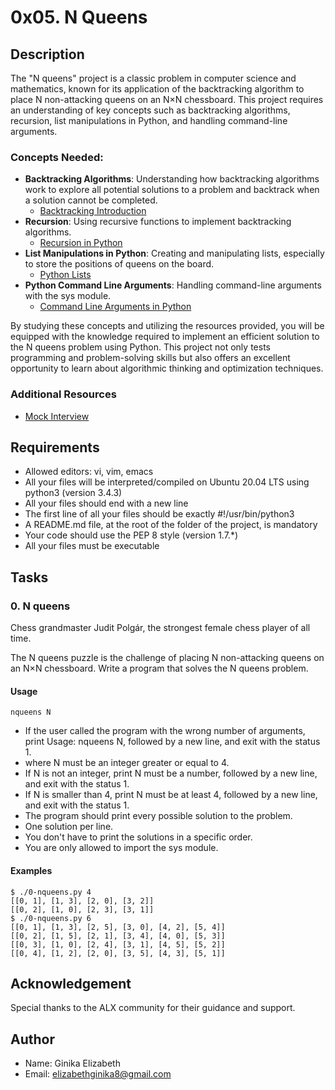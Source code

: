 # 0x05. N Queens

## Description
The "N queens" project is a classic problem in computer science and mathematics, known for its application of the backtracking algorithm to place N non-attacking queens on an N×N chessboard. This project requires an understanding of key concepts such as backtracking algorithms, recursion, list manipulations in Python, and handling command-line arguments.

### Concepts Needed:
- **Backtracking Algorithms**: Understanding how backtracking algorithms work to explore all potential solutions to a problem and backtrack when a solution cannot be completed.
  - [Backtracking Introduction](#)
- **Recursion**: Using recursive functions to implement backtracking algorithms.
  - [Recursion in Python](#)
- **List Manipulations in Python**: Creating and manipulating lists, especially to store the positions of queens on the board.
  - [Python Lists](#)
- **Python Command Line Arguments**: Handling command-line arguments with the sys module.
  - [Command Line Arguments in Python](#)

By studying these concepts and utilizing the resources provided, you will be equipped with the knowledge required to implement an efficient solution to the N queens problem using Python. This project not only tests programming and problem-solving skills but also offers an excellent opportunity to learn about algorithmic thinking and optimization techniques.

### Additional Resources
- [Mock Interview](#)

## Requirements
- Allowed editors: vi, vim, emacs
- All your files will be interpreted/compiled on Ubuntu 20.04 LTS using python3 (version 3.4.3)
- All your files should end with a new line
- The first line of all your files should be exactly #!/usr/bin/python3
- A README.md file, at the root of the folder of the project, is mandatory
- Your code should use the PEP 8 style (version 1.7.*)
- All your files must be executable

## Tasks
### 0. N queens
Chess grandmaster Judit Polgár, the strongest female chess player of all time.

The N queens puzzle is the challenge of placing N non-attacking queens on an N×N chessboard. Write a program that solves the N queens problem.

#### Usage
```
nqueens N
```
- If the user called the program with the wrong number of arguments, print Usage: nqueens N, followed by a new line, and exit with the status 1.
- where N must be an integer greater or equal to 4.
- If N is not an integer, print N must be a number, followed by a new line, and exit with the status 1.
- If N is smaller than 4, print N must be at least 4, followed by a new line, and exit with the status 1.
- The program should print every possible solution to the problem.
- One solution per line.
- You don't have to print the solutions in a specific order.
- You are only allowed to import the sys module.

#### Examples
```
$ ./0-nqueens.py 4
[[0, 1], [1, 3], [2, 0], [3, 2]]
[[0, 2], [1, 0], [2, 3], [3, 1]]
$ ./0-nqueens.py 6
[[0, 1], [1, 3], [2, 5], [3, 0], [4, 2], [5, 4]]
[[0, 2], [1, 5], [2, 1], [3, 4], [4, 0], [5, 3]]
[[0, 3], [1, 0], [2, 4], [3, 1], [4, 5], [5, 2]]
[[0, 4], [1, 2], [2, 0], [3, 5], [4, 3], [5, 1]]
```

## Acknowledgement
Special thanks to the ALX community for their guidance and support.

## Author

- Name: Ginika Elizabeth
- Email: elizabethginika8@gmail.com
